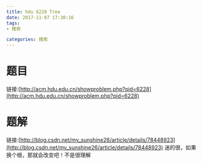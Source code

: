 ```yaml
---
title: hdu 6228 Tree
date: 2017-11-07 17:30:16
tags: 
- 搜索

categories: 搜索
---
```

# 题目
链接:[http://acm.hdu.edu.cn/showproblem.php?pid=6228](http://acm.hdu.edu.cn/showproblem.php?pid=6228)
# 题解
链接:[http://blog.csdn.net/my_sunshine26/article/details/78448923](http://blog.csdn.net/my_sunshine26/article/details/78448923)
迷的很，如果换个根，那就会改变吧！不是很理解
<!--more-->